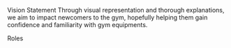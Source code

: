 Vision Statement
Through visual representation and thorough explanations, we aim to impact newcomers to the gym, hopefully helping them gain confidence and familiarity with gym equipments.

Roles
